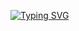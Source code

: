 [![Typing SVG](https://readme-typing-svg.demolab.com/?lines=Wont+you+cut+down+that+apple+tree+for+me)](https://git.io/typing-svg)
